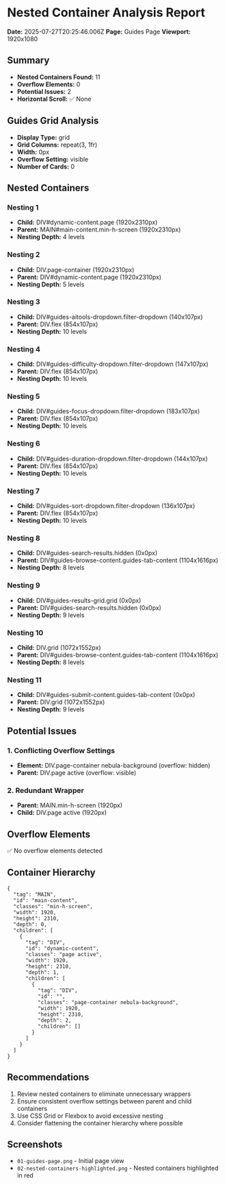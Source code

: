 # Nested Container Analysis Report

**Date:** 2025-07-27T20:25:46.006Z
**Page:** Guides Page
**Viewport:** 1920x1080

## Summary

- **Nested Containers Found:** 11
- **Overflow Elements:** 0
- **Potential Issues:** 2
- **Horizontal Scroll:** ✅ None

## Guides Grid Analysis


- **Display Type:** grid
- **Grid Columns:** repeat(3, 1fr)
- **Width:** 0px
- **Overflow Setting:** visible
- **Number of Cards:** 0


## Nested Containers


### Nesting 1
- **Child:** DIV#dynamic-content.page (1920x2310px)
- **Parent:** MAIN#main-content.min-h-screen (1920x2310px)
- **Nesting Depth:** 4 levels


### Nesting 2
- **Child:** DIV.page-container (1920x2310px)
- **Parent:** DIV#dynamic-content.page (1920x2310px)
- **Nesting Depth:** 5 levels


### Nesting 3
- **Child:** DIV#guides-aitools-dropdown.filter-dropdown (140x107px)
- **Parent:** DIV.flex (854x107px)
- **Nesting Depth:** 10 levels


### Nesting 4
- **Child:** DIV#guides-difficulty-dropdown.filter-dropdown (147x107px)
- **Parent:** DIV.flex (854x107px)
- **Nesting Depth:** 10 levels


### Nesting 5
- **Child:** DIV#guides-focus-dropdown.filter-dropdown (183x107px)
- **Parent:** DIV.flex (854x107px)
- **Nesting Depth:** 10 levels


### Nesting 6
- **Child:** DIV#guides-duration-dropdown.filter-dropdown (144x107px)
- **Parent:** DIV.flex (854x107px)
- **Nesting Depth:** 10 levels


### Nesting 7
- **Child:** DIV#guides-sort-dropdown.filter-dropdown (136x107px)
- **Parent:** DIV.flex (854x107px)
- **Nesting Depth:** 10 levels


### Nesting 8
- **Child:** DIV#guides-search-results.hidden (0x0px)
- **Parent:** DIV#guides-browse-content.guides-tab-content (1104x1616px)
- **Nesting Depth:** 8 levels


### Nesting 9
- **Child:** DIV#guides-results-grid.grid (0x0px)
- **Parent:** DIV#guides-search-results.hidden (0x0px)
- **Nesting Depth:** 9 levels


### Nesting 10
- **Child:** DIV.grid (1072x1552px)
- **Parent:** DIV#guides-browse-content.guides-tab-content (1104x1616px)
- **Nesting Depth:** 8 levels


### Nesting 11
- **Child:** DIV#guides-submit-content.guides-tab-content (0x0px)
- **Parent:** DIV.grid (1072x1552px)
- **Nesting Depth:** 9 levels


## Potential Issues

### 1. Conflicting Overflow Settings
- **Element:** DIV.page-container nebula-background (overflow: hidden)
- **Parent:** DIV.page active (overflow: visible)

### 2. Redundant Wrapper
- **Parent:** MAIN.min-h-screen (1920px)
- **Child:** DIV.page active (1920px)

## Overflow Elements

✅ No overflow elements detected

## Container Hierarchy

```
{
  "tag": "MAIN",
  "id": "main-content",
  "classes": "min-h-screen",
  "width": 1920,
  "height": 2310,
  "depth": 0,
  "children": [
    {
      "tag": "DIV",
      "id": "dynamic-content",
      "classes": "page active",
      "width": 1920,
      "height": 2310,
      "depth": 1,
      "children": [
        {
          "tag": "DIV",
          "id": "",
          "classes": "page-container nebula-background",
          "width": 1920,
          "height": 2310,
          "depth": 2,
          "children": []
        }
      ]
    }
  ]
}
```

## Recommendations


1. Review nested containers to eliminate unnecessary wrappers
2. Ensure consistent overflow settings between parent and child containers
3. Use CSS Grid or Flexbox to avoid excessive nesting
4. Consider flattening the container hierarchy where possible


## Screenshots

- `01-guides-page.png` - Initial page view
- `02-nested-containers-highlighted.png` - Nested containers highlighted in red
